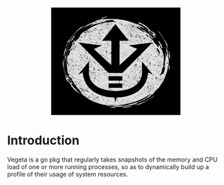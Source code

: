 <p align="center"> <img src="./assets/vegeta.jpg" alt="Vegeta" width=300 height=250/> </p>

# Introduction

Vegeta is a go pkg that regularly takes snapshots of the memory and CPU load of one or more running processes, so as to dynamically build up a profile of their usage of system resources.
